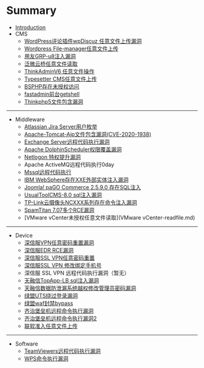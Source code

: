 # Summary

* [Introduction](README.md)
* CMS
    * [WordPress评论插件wpDiscuz 任意文件上传漏洞](WordPress-fileupload.md)
    * [Wordpress File-manager任意文件上传](WordPressfilemanager-fileupload.md)
    * [用友GRP-u8注入漏洞](yonyou-sqli.md)
    * [泛微云桥任意文件读取](e-Bridge-readfile.md)
    * [ThinkAdminV6 任意文件操作](ThinkAdminV6-readfile.md)
    * [Typesetter CMS任意文件上传](Typesetter-fileupload.md)
    * [BSPHP存在未授权访问](BSPHP-unauthorized.md)
    * [fastadmin前台getshell](fastadmin-getshell.md)
    * [Thinkphp5文件包含漏洞](thinkphp-includefile.md)

-----
* Middleware
    * [Atlassian Jira Server用户枚举](Jira-unauthenticated-CVE-2020-14181.md)
    * [Apache-Tomcat-Ajp文件包含漏洞(CVE-2020-1938)](TomcatAJP-includeFile-CVE-2020-1938.md)
    * [Exchange Server远程代码执行漏洞](ExchangeServer-rce-CVE-2020-16875.md)
    * [Apache DolphinScheduler权限覆盖漏洞](DolphinScheduler-privilegeoverride-CVE-2020-13922.md)
    * [Netlogon 特权提升漏洞](Netlogon-privilege_escalation-CVE-2020-1472.md)
    * Apache ActiveMQ远程代码执行0day
    * [Mssql远程代码执行](Mssql-rce-CVE-2020-0618.md)
    * [IBM WebSphere存在XXE外部实体注入漏洞](WebSphere-xxe-CVE-2020-4643.md)
    * [Joomla! paGO Commerce 2.5.9.0 存在SQL注入](Joomla-sqli.md)
    * [UsualToolCMS-8.0 sql注入漏洞](UsualToolCMS-8.0-sqli.md)
    * [TP-Link云摄像头NCXXX系列存在命令注入漏洞](TP-Link-rce.md)
    * [SpamTitan 7.07多个RCE漏洞](SpamTitan-7.07-rce.md)
    * [VMware vCenter未授权任意文件读取](VMware vCenter-readfile.md)

-----
* Device
    * [深信服VPN任意密码重置漏洞](SangForVPN-resetpassword.md)
    * [深信服EDR RCE漏洞](SangForEDR-rce.md)
    * [深信服SSL VPN任意密码重置](Sangfor-resetpassword.md)
    * [深信服SSL VPN 修改绑定手机号](Sangfor-changephone.md)
    * 深信服 SSL VPN 远程代码执行漏洞（暂无）
    * [天融信TopApp-LB sql注入漏洞](TOPSEC-sqli.md)
    * [天融信数据防泄漏系统越权修改管理员密码漏洞](TOPSEC-yuequan.md)
    * [绿盟UTS绕过登录漏洞](nsfocusUTS-unauthorized.md)
    * [绿盟waf封禁bypass](nsfocus-banbypass.md)
    * [齐治堡垒机远程命令执行漏洞](shterm-rce-CNVD-2019-20835.md)
    * [齐治堡垒机远程命令执行漏洞2](shterm-rce.md)
    * [联软准入任意文件上传](leagsoft-fileupload.md)

-----
* Software
    * [TeamViewers远程代码执行漏洞](TeamViewer-rce-CVE-2020-13699.md)
    * [WPS命令执行漏洞](WPS-rce.md)

